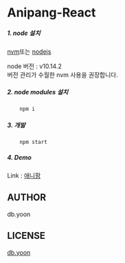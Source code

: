 # Anipang-React

##### 1. node 설치
[nvm](https://github.com/creationix/nvm)또는
[nodejs](https://nodejs.org/ko/) 

node 버전 : v10.14.2   
버전 관리가 수월한 nvm 사용을 권장합니다.   

##### 2. node modules 설치

```terminal
    npm i
```

##### 3. 개발

```terminal
    npm start
```

##### 4. Demo
Link : [애니팡](luckyd.be/#/login)

## AUTHOR

db.yoon

## LICENSE

[db.yoon](http://luckyd.be)
